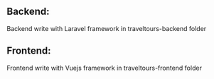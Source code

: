 ## Backend:

Backend write with Laravel framework in traveltours-backend folder

## Frontend: 

Frontend write with Vuejs framework in traveltours-frontend folder
